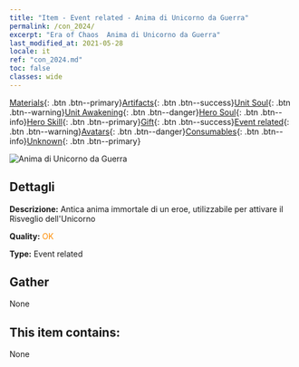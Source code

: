 ```yaml
---
title: "Item - Event related - Anima di Unicorno da Guerra"
permalink: /con_2024/
excerpt: "Era of Chaos  Anima di Unicorno da Guerra"
last_modified_at: 2021-05-28
locale: it
ref: "con_2024.md"
toc: false
classes: wide
---
```

 [Materials](/ItemsIT/){: .btn .btn--primary}[Artifacts](/ItemsIT/Artifacts/){: .btn .btn--success}[Unit Soul](/ItemsIT/UnitSoul/){: .btn .btn--warning}[Unit Awakening](/ItemsIT/UnitAwakening/){: .btn .btn--danger}[Hero Soul](/ItemsIT/HeroSoul/){: .btn .btn--info}[Hero Skill](/ItemsIT/HeroSkill/){: .btn .btn--primary}[Gift](/ItemsIT/Gift/){: .btn .btn--success}[Event related](/ItemsIT/Events/){: .btn .btn--warning}[Avatars](/ItemsIT/Avatars/){: .btn .btn--danger}[Consumables](/ItemsIT/Consumables/){: .btn .btn--info}[Unknown](/ItemsIT/Unknown/){: .btn .btn--primary}

 ![Anima di Unicorno da Guerra](/images/t/juexing_206.png)

## Dettagli
 **Descrizione:** Antica anima immortale di un eroe, utilizzabile per attivare il Risveglio dell'Unicorno

 **Quality:** <span style="color: #FF8C00">OK</span>

 **Type:** Event related

## Gather

  None

## This item contains:

  None

